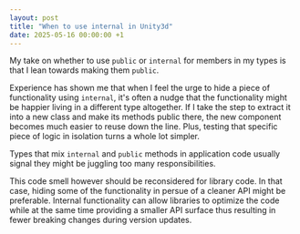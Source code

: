 ```yaml
---
layout: post
title: "When to use internal in Unity3d"
date: 2025-05-16 00:00:00 +1
---
```


My take on whether to use `public` or `internal` for members in my types is that I lean towards making them `public`.

Experience has shown me that when I feel the urge to hide a piece of functionality using `internal`, it's often a nudge that the functionality might be happier living in a different type altogether. If I take the step to extract it into a new class and make its methods public there, the new component becomes much easier to reuse down the line. Plus, testing that specific piece of logic in isolation turns a whole lot simpler.

Types that mix `internal` and `public` methods in application code usually signal they might be juggling too many responsibilities.

This code smell however should be reconsidered for library code. In that case, hiding some of the functionality in persue of a cleaner API might be preferable. Internal functionality can allow libraries to optimize the code while at the same time providing a smaller API surface thus resulting in fewer breaking changes during version updates.